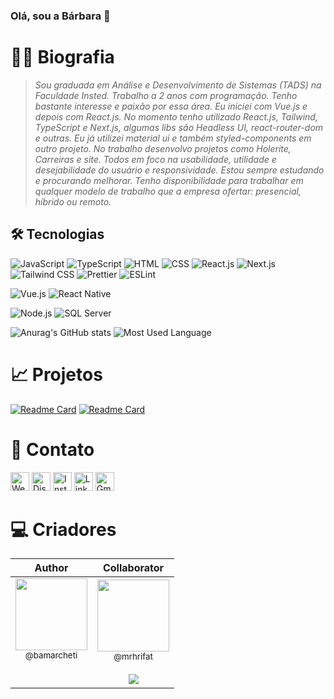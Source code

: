 ### Olá, sou a Bárbara 👋

# 👩🏻 Biografia

> *Sou graduada em Análise e Desenvolvimento de Sistemas (TADS) na Faculdade Insted. Trabalho a 2 anos com programação. Tenho bastante interesse e paixão por essa área. Eu iniciei com Vue.js e depois com React.js. No momento tenho utilizado React.js, Tailwind, TypeScript e Next.js, algumas libs são Headless UI, react-router-dom e outras. Eu já utilizei material ui e também styled-components em outro projeto. No trabalho desenvolvo projetos como Holerite, Carreiras e site. Todos em foco na usabilidade, utilidade e desejabilidade do usuário e responsividade. Estou sempre estudando e procurando melhorar. Tenho disponibilidade para trabalhar em qualquer modelo de trabalho que a empresa ofertar: presencial, híbrido ou remoto.*

## 🛠 Tecnologias
![JavaScript](https://img.shields.io/badge/JavaScript-323330?style=for-the-badge&logo=javascript&logoColor=F7DF1E)
![TypeScript](https://img.shields.io/badge/TypeScript-007ACC?style=for-the-badge&logo=typescript&logoColor=white)
![HTML](https://img.shields.io/badge/HTML5-E34F26?style=for-the-badge&logo=html5&logoColor=white)
![CSS](https://img.shields.io/badge/CSS3-1572B6?style=for-the-badge&logo=css3&logoColor=white)
![React.js](https://img.shields.io/badge/React-20232A?style=for-the-badge&logo=react&logoColor=61DAFB)
![Next.js](https://img.shields.io/badge/next.js-000000?style=for-the-badge&logo=nextdotjs&logoColor=white)
![Tailwind CSS](https://img.shields.io/badge/Tailwind_CSS-38B2AC?style=for-the-badge&logo=tailwind-css&logoColor=white)
![Prettier](https://img.shields.io/badge/prettier-1A2C34?style=for-the-badge&logo=prettier&logoColor=F7BA3E)
![ESLint](	https://img.shields.io/badge/eslint-3A33D1?style=for-the-badge&logo=eslint&logoColor=white)

![Vue.js](https://img.shields.io/badge/Vue.js-35495E?style=for-the-badge&logo=vuedotjs&logoColor=4FC08D)
![React Native](https://img.shields.io/badge/React_Native-20232A?style=for-the-badge&logo=react&logoColor=61DAFB)

![Node.js](https://img.shields.io/badge/Node.js-339933?style=for-the-badge&logo=nodedotjs&logoColor=white)
![SQL Server](https://img.shields.io/badge/Microsoft%20SQL%20Server-CC2927?style=for-the-badge&logo=microsoft%20sql%20server&logoColor=white)

![Anurag's GitHub stats](https://github-readme-stats.vercel.app/api?username=Bamarcheti&show_icons=true&theme=radical)
![Most Used Language](https://github-readme-stats.vercel.app/api/top-langs/?username=Bamarcheti&layout=compact&langs_count=7&theme=radical)

# 📈 Projetos
[![Readme Card](https://github-readme-stats.vercel.app/api/pin/?username=Bamarcheti&repo=my-resume)](https://github.com/Bamarcheti/my-resume)
[![Readme Card](https://github-readme-stats.vercel.app/api/pin/?username=Bamarcheti&repo=Portfolio)](https://github.com/Bamarcheti/Portfolio)


# 💛 Contato

[<img src='https://img.shields.io/badge/website-000000?style=for-the-badge&logo=About&logoColor=white' alt='Website' height='30'>](https://my-resume-bamarcheti.vercel.app/)
[<img src='https://img.shields.io/badge/Discord-5865F2?style=for-the-badge&logo=discord&logoColor=white' alt='Discord' height='30'>](https://discord.com/channels/@ba_marcheti#3824)
[<img src='https://img.shields.io/badge/Instagram-E4405F?style=for-the-badge&logo=instagram&logoColor=white' alt='Instagram' height='30'>](https://www.instagram.com/ba_marcheti)
[<img src='https://img.shields.io/badge/LinkedIn-0077B5?style=for-the-badge&logo=linkedin&logoColor=white' alt='Linkedin' height='30'>](https://www.linkedin.com/in/barbara-marcheti-fiorin/)
[<img src='https://img.shields.io/badge/Gmail-D14836?style=for-the-badge&logo=gmail&logoColor=white' alt='Gmail' height='30'>](bmarchetifiorin@gmail.com)


# 💻 Criadores

|  Author  |  Collaborator  |
| :----: | :----: |
| [<img src="https://github.com/bamarcheti.png?size=115" width=115><br><sub>@bamarcheti</sub>](https://github.com/bamarcheti) <br><br><br> | [<img src="https://github.com/mrhrifat.png?size=250" width=115><br><sub>@mrhrifat</sub>](https://github.com/mrhrifat) <br><br> [![](https://img.shields.io/badge/Buy_Me_A_Coffee-FFDD00?style=for-the-badge&logo=buy-me-a-coffee&logoColor=black)](https://buymeacoffee.com/mrhrifat) |
